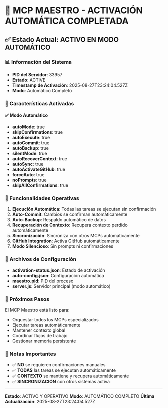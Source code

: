 # 🎯 MCP MAESTRO - ACTIVACIÓN AUTOMÁTICA COMPLETADA

## ✅ Estado Actual: **ACTIVO EN MODO AUTOMÁTICO**

### 📊 Información del Sistema
- **PID del Servidor**: 33957
- **Estado**: ACTIVE
- **Timestamp de Activación**: 2025-08-27T23:24:04.527Z
- **Modo**: Automático Completo

### 🚀 Características Activadas

#### ✅ Modo Automático
- **autoMode**: true
- **skipConfirmations**: true
- **autoExecute**: true
- **autoCommit**: true
- **autoBackup**: true
- **silentMode**: true
- **autoRecoverContext**: true
- **autoSync**: true
- **autoActivateGitHub**: true
- **forceAuto**: true
- **noPrompts**: true
- **skipAllConfirmations**: true

### 🎯 Funcionalidades Operativas

1. **Ejecución Automática**: Todas las tareas se ejecutan sin confirmación
2. **Auto-Commit**: Cambios se confirman automáticamente
3. **Auto-Backup**: Respaldo automático de datos
4. **Recuperación de Contexto**: Recupera contexto perdido automáticamente
5. **Sincronización**: Sincroniza con otros MCPs automáticamente
6. **GitHub Integration**: Activa GitHub automáticamente
7. **Modo Silencioso**: Sin prompts ni confirmaciones

### 🔧 Archivos de Configuración

- **activation-status.json**: Estado de activación
- **auto-config.json**: Configuración automática
- **maestro.pid**: PID del proceso
- **server.js**: Servidor principal (modo automático)

### 🎯 Próximos Pasos

El MCP Maestro está listo para:
- Orquestar todos los MCPs especializados
- Ejecutar tareas automáticamente
- Mantener contexto global
- Coordinar flujos de trabajo
- Gestionar memoria persistente

### 📝 Notas Importantes

- ✅ **NO** se requieren confirmaciones manuales
- ✅ **TODAS** las tareas se ejecutan automáticamente
- ✅ **CONTEXTO** se mantiene y recupera automáticamente
- ✅ **SINCRONIZACIÓN** con otros sistemas activa

---
**Estado**: ACTIVO Y OPERATIVO
**Modo**: AUTOMÁTICO COMPLETO
**Última Actualización**: 2025-08-27T23:24:04.527Z
